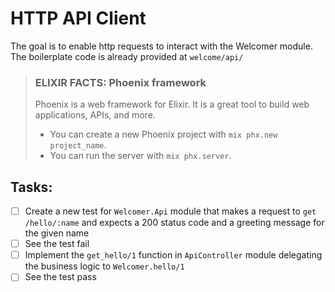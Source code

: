 # HTTP API Client

The goal is to enable http requests to interact with the Welcomer module.
The boilerplate code is already provided at `welcome/api/`

> ### ELIXIR FACTS: Phoenix framework
>
> Phoenix is a web framework for Elixir. It is a great tool to build web applications, APIs, and more.
>
> - You can create a new Phoenix project with `mix phx.new project_name`.
> - You can run the server with `mix phx.server`.

## Tasks:

- [ ] Create a new test for `Welcomer.Api` module that makes a request to `get /hello/:name` and expects a 200 status code and a greeting message for the given name
- [ ] See the test fail
- [ ] Implement the `get_hello/1` function in `ApiController` module delegating the business logic to `Welcomer.hello/1`
- [ ] See the test pass
